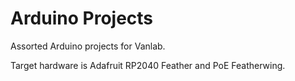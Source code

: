 # Arduino Projects

Assorted Arduino projects for Vanlab.

Target hardware is Adafruit RP2040 Feather and PoE Featherwing.
